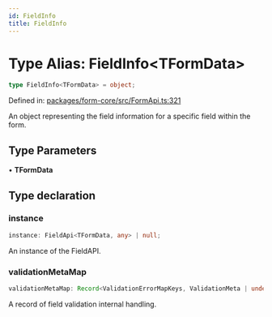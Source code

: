 ```yaml
---
id: FieldInfo
title: FieldInfo
---
```


<!-- DO NOT EDIT: this page is autogenerated from the type comments -->

# Type Alias: FieldInfo\<TFormData\>

```ts
type FieldInfo<TFormData> = object;
```

Defined in: [packages/form-core/src/FormApi.ts:321](https://github.com/TanStack/form/blob/main/packages/form-core/src/FormApi.ts#L321)

An object representing the field information for a specific field within the form.

## Type Parameters

• **TFormData**

## Type declaration

### instance

```ts
instance: FieldApi<TFormData, any> | null;
```

An instance of the FieldAPI.

### validationMetaMap

```ts
validationMetaMap: Record<ValidationErrorMapKeys, ValidationMeta | undefined>;
```

A record of field validation internal handling.
